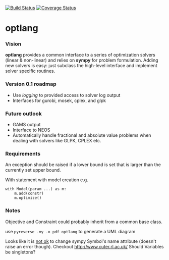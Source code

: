 [![Build Status](https://travis-ci.org/biosustain/optlang.png?branch=master)](https://travis-ci.org/biosustain/optlang)
[![Coverage Status](https://coveralls.io/repos/biosustain/flask-presst/badge.png?branch=master)](https://coveralls.io/r/biosustain/optlang?branch=master)

optlang
=======

### Vision
__optlang__ provides a common interface to a series of optimization solvers (linear & non-linear) and relies on __sympy__ for problem formulation. Adding new solvers is easy: just subclass the high-level interface and implement solver specific routines.

### Version 0.1 roadmap

* Use _logging_ to provided access to solver log output
* Interfaces for gurobi, mosek, cplex, and glpk

### Future outlook

* GAMS output
* Interface to NEOS
* Automatically handle fractional and absolute value problems when dealing with solvers like GLPK, CPLEX etc.

### Requirements
An exception should be raised if a lower bound is set that is larger than the currently set upper bound.

With statement with model creation e.g.

	with Model(param ...) as m:
		m.add(constr)
		m.optimize()

### Notes

Objective and Constraint could probably inherit from a common base class.

use `pyreverse -my -o pdf optlang` to generate a UML diagram

Looks like it is [not ok](https://code.google.com/p/sympy/issues/detail?id=3680#c7) to change sympy Symbol's name attribute (doesn't raise an error though).
Checkout http://www.cuter.rl.ac.uk/
Should Variables be singletons?
	    
	    